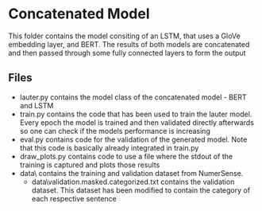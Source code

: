 # Concatenated Model
This folder contains the model consiting of an LSTM, that uses a GloVe embedding layer, and BERT. The results of both models are concatenated and then passed through some fully connected layers to form the output

## Files
- lauter.py contains the model class of the concatenated model - BERT and LSTM  
- train.py contains the code that has been used to train the lauter model. Every epoch the model is trained and then validated directly afterwards so one can check if the models performance is increasing  
- eval.py contains code for the validation of the generated model. Note that this code is basically already integrated in train.py  
- draw_plots.py contains code to use a file where the stdout of the training is captured and plots those results  
- data\ contains the training and validation dataset from NumerSense. 
  - data\validation.masked.categorized.txt contains the validation dataset. This dataset has been modified to contain the category of each respective sentence

